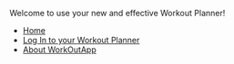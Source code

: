 Welcome to use your new and effective Workout Planner!
- [Home](index.md)
- [Log In to your Workout Planner](login/login.html)
- [About WorkOutApp](about/about.html)
